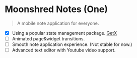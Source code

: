 # Moonshred Notes (One)
> A mobile note application for everyone.

- [x] Using a popular state management package. [GetX][GetXLink]
- [ ] Animated page&widget transitions.
- [ ] Smooth note application experience. (Not stable for now.)
- [ ] Advanced text editor with Youtube video support.

[GetXLink]: https://github.com/jonataslaw/getx
